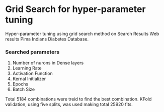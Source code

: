 # Grid Search for hyper-parameter tuning
Hyper-parameter tuning using grid search method on Search Results Web results  Pima Indians Diabetes Database.

### Searched parameters
1. Number of nurons in Dense layers
2. Learning Rate
3. Activation Function
4. Kernal Initializer
5. Epochs
6. Batch Size

Total 5184 combinations were treid to find the best combination. KFold validation, using five splits, was used making total 25920 fits.
